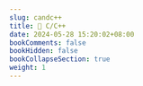 ```yaml
---
slug: candc++
title: 📔 C/C++
date: 2024-05-28 15:20:02+08:00
bookComments: false
bookHidden: false
bookCollapseSection: true
weight: 1
---
```

